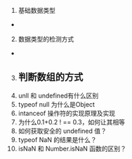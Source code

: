 1. 基础数据类型
  - 
2. 数据类型的检测方式
  - 
3. 判断数组的方式
   - 
4. unll 和 undefined有什么区别
5. typeof null 为什么是Object
6. intanceof 操作符的实现原理及实现
7. 为什么0.1+0.2 ! == 0.3，如何让其相等  
8. 如何获取安全的 undefined 值？
9.  typeof NaN 的结果是什么？
10. isNaN 和 Number.isNaN 函数的区别？